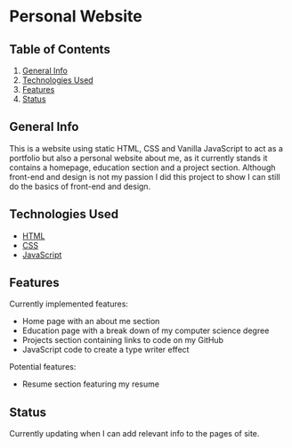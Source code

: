 # Personal Website
## Table of Contents
1. [General Info](#general-info)
2. [Technologies Used](#technologies-used)
3. [Features](#features)
4. [Status](#status)
## General Info
This is a website using static HTML, CSS and Vanilla JavaScript to act as a portfolio but also a personal website about me, as it
currently stands it contains a homepage, education section and a project section. Although front-end and design is not my passion
I did this project to show I can still do the basics of front-end and design.
## Technologies Used
* [HTML](https://en.wikipedia.org/wiki/HTML)
* [CSS](https://en.wikipedia.org/wiki/Cascading_Style_Sheets)
* [JavaScript](https://en.wikipedia.org/wiki/JavaScript)
## Features
Currently implemented features:
* Home page with an about me section
* Education page with a break down of my computer science degree
* Projects section containing links to code on my GitHub
* JavaScript code to create a type writer effect
   
Potential features:
* Resume section featuring my resume
## Status
Currently updating when I can add relevant info to the pages of site.
